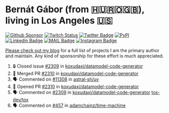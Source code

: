 # Bernát Gábor (from 🇭🇺🇷🇴🇬🇧), living in Los Angeles 🇺🇸

[![Github Sponsor](https://img.shields.io/static/v1?label=Sponsor&message=%E2%9D%A4&logo=GitHub&link=https://github.com/sponsors/gaborbernat&style=flat-square)](https://github.com/sponsors/gaborbernat)
[![Twitch Status](https://img.shields.io/twitch/status/gaborbernat?style=flat-square)](https://www.twitch.tv/gaborbernat)
[![Twitter Badge](https://img.shields.io/badge/-@gjbernat-1ca0f1?style=flat-square&labelColor=1ca0f1&logo=twitter&logoColor=white&link=https://twitter.com/gjbernat)](https://twitter.com/gjbernat)
[![PyPI](https://img.shields.io/badge/-gaborbernat-0073b7?style=flat-square&logo=Python&logoColor=white&link=https://pypi.org/user/gaborbernat/)](https://pypi.org/user/gaborbernat/)
[![Linkedin Badge](https://img.shields.io/badge/-gaborbernat-blue?style=flat-square&logo=Linkedin&logoColor=white&link=https://www.linkedin.com/in/gaborbernat/)](https://www.linkedin.com/in/gaborbernat/)
[![MAIL Badge](https://img.shields.io/badge/-gaborjbernat@gmail.com-c14438?style=flat-square&logo=Gmail&logoColor=white&link=mailto:gaborjbernat@gmail.com)](mailto:gaborjbernat@gmail.com)
[![Instagram Badge](https://img.shields.io/badge/-@gabor__bernat-845EC2?style=flat-square&labelColor=white&logo=Instagram&link=https://instagram.com/gabor_bernat/)](https://instagram.com/gabor_bernat)

[Please check out my blog](https://bernat.tech/about/) for a full list of projects I am the primary author and maintain.
Any kind of sponsorship for these effort is much appreciated.

<!--START_SECTION:activity-->

1. 🔒 Closed issue [#2309](https://github.com/koxudaxi/datamodel-code-generator/issues/2309) in [koxudaxi/datamodel-code-generator](https://github.com/koxudaxi/datamodel-code-generator)
2. 🎉 Merged PR [#2310](https://github.com/koxudaxi/datamodel-code-generator/pull/2310) in [koxudaxi/datamodel-code-generator](https://github.com/koxudaxi/datamodel-code-generator)
3. 🗣 Commented on [#11308](https://github.com/astral-sh/uv/issues/11308#issuecomment-2643726768) in [astral-sh/uv](https://github.com/astral-sh/uv)
4. 💪 Opened PR [#2310](https://github.com/koxudaxi/datamodel-code-generator/pull/2310) in [koxudaxi/datamodel-code-generator](https://github.com/koxudaxi/datamodel-code-generator)
5. 🗣 Commented on [#2309](https://github.com/koxudaxi/datamodel-code-generator/issues/2309#issuecomment-2643698886) in [koxudaxi/datamodel-code-generator](https://github.com/koxudaxi/datamodel-code-generator)
   [tox-dev/tox](https://github.com/tox-dev/tox)
5. 🗣 Commented on [#457](https://github.com/adamchainz/time-machine/pull/457#issuecomment-2197730644) in
[adamchainz/time-machine](https://github.com/adamchainz/time-machine)
<!--END_SECTION:activity-->
